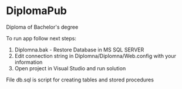 # DiplomaPub
Diploma of Bachelor's degree

To run app follow next steps:
1. Diplomna.bak - Restore Database in MS SQL SERVER
2. Edit connection string in Diplomna/Diplomna/Web.config with your information
3. Open project in Visual Studio and run solution

File db.sql is script for creating tables and stored procedures
